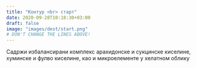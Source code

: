```yaml
---
title: "Контур <br> старт"
date: 2020-09-28T10:18:30+03:00
draft: false 
image: "images/dest/start.png"
# DON'T CHANGE THE LINES ABOVE!
---
```


Садржи избалансирани комплекс арахидонске и сукцинске киселине, хуминске и фулво киселине, као и микроелементе у хелатном облику
